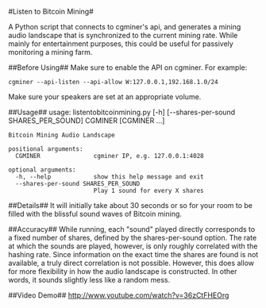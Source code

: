 #Listen to Bitcoin Mining#

A Python script that connects to cgminer's api, and generates a mining audio landscape that is synchronized to the current mining rate.  While mainly for entertainment purposes, this could be useful for passively monitoring a mining farm.


##Before Using##
Make sure to enable the API on cgminer. For example:

    cgminer --api-listen --api-allow W:127.0.0.1,192.168.1.0/24

Make sure your speakers are set at an appropriate volume.


##Usage##
    usage: listentobitcoinmining.py [-h] [--shares-per-sound SHARES_PER_SOUND]
                                    CGMINER [CGMINER ...]
    
    Bitcoin Mining Audio Landscape
    
    positional arguments:
      CGMINER               cgminer IP, e.g. 127.0.0.1:4028
    
    optional arguments:
      -h, --help            show this help message and exit
      --shares-per-sound SHARES_PER_SOUND
                            Play 1 sound for every X shares


##Details##
It will initially take about 30 seconds or so for your room to be filled with the blissful sound waves of Bitcoin mining.


##Accuracy##
While running, each "sound" played directly corresponds to a fixed number of shares, defined by the shares-per-sound option.  The rate at which the sounds are played, however, is only roughly correlated with the hashing rate.  Since information on the exact time the shares are found is not available, a truly direct correlation is not possible.  However, this does allow for more flexibility in how the audio landscape is constructed.  In other words, it sounds slightly less like a random mess.

##Video Demo##
http://www.youtube.com/watch?v=36zCtFHEOrg
